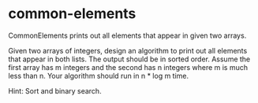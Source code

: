 # common-elements
CommonElements prints out all elements that appear in given two arrays.

Given two arrays of integers, design an algorithm to print out all elements that appear in both lists. 
The output should be in sorted order. Assume the first array has m integers and the second has n 
integers where m is much less than n. Your algorithm should run in n * log m time.

Hint: Sort and binary search.
